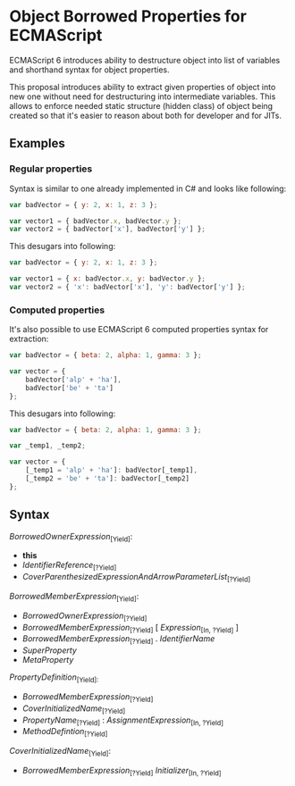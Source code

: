 # Object Borrowed Properties for ECMAScript

ECMAScript 6 introduces ability to destructure object into list of variables and shorthand syntax for object properties.

This proposal introduces ability to extract given properties of object into new one without need for destructuring into intermediate variables. This allows to enforce needed static structure (hidden class) of object being created so that it's easier to reason about both for developer and for JITs.

## Examples

### Regular properties

Syntax is similar to one already implemented in C# and looks like following:

```javascript
var badVector = { y: 2, x: 1, z: 3 };

var vector1 = { badVector.x, badVector.y };
var vector2 = { badVector['x'], badVector['y'] };
```

This desugars into following:

```javascript
var badVector = { y: 2, x: 1, z: 3 };

var vector1 = { x: badVector.x, y: badVector.y };
var vector2 = { 'x': badVector['x'], 'y': badVector['y'] };
```

### Computed properties

It's also possible to use ECMAScript 6 computed properties syntax for extraction:

```javascript
var badVector = { beta: 2, alpha: 1, gamma: 3 };

var vector = {
    badVector['alp' + 'ha'],
    badVector['be' + 'ta']
};
```

This desugars into following:

```javascript
var badVector = { beta: 2, alpha: 1, gamma: 3 };

var _temp1, _temp2;

var vector = {
    [_temp1 = 'alp' + 'ha']: badVector[_temp1],
    [_temp2 = 'be' + 'ta']: badVector[_temp2]
};
```

## Syntax

*BorrowedOwnerExpression*<sub>[Yield]</sub>:
* **this**
* *IdentifierReference*<sub>[?Yield]</sub>
* *CoverParenthesizedExpressionAndArrowParameterList*<sub>[?Yield]</sub>

*BorrowedMemberExpression*<sub>[Yield]</sub>:
* *BorrowedOwnerExpression*<sub>[?Yield]</sub>
* *BorrowedMemberExpression*<sub>[?Yield]</sub> [ *Expression*<sub>[In, ?Yield]</sub> ]
* *BorrowedMemberExpression*<sub>[?Yield]</sub> . *IdentifierName*
* *SuperProperty*
* *MetaProperty*

*PropertyDefinition*<sub>[Yield]:
* *BorrowedMemberExpression*<sub>[?Yield]</sub>
* *CoverInitializedName*<sub>[?Yield]</sub>
* *PropertyName*<sub>[?Yield]</sub> : *AssignmentExpression*<sub>[In, ?Yield]</sub>
* *MethodDefintion*<sub>[?Yield]</sub>

*CoverInitializedName*<sub>[Yield]</sub>:
* *BorrowedMemberExpression*<sub>[?Yield]</sub> *Initializer*<sub>[In, ?Yield]</sub>
